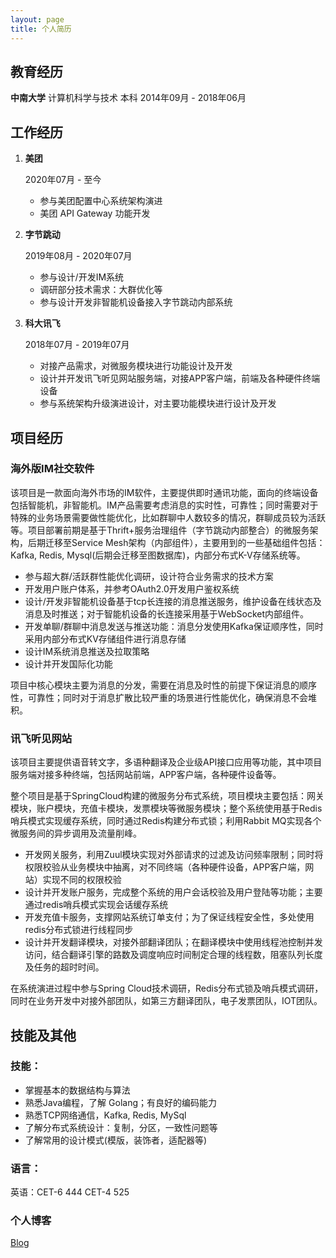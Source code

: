 ```yaml
---
layout: page
title: 个人简历
---
```


## **教育经历**

**中南大学**    计算机科学与技术    本科    2014年09月 - 2018年06月

## **工作经历**

1. **美团**
    
    2020年07月 - 至今
    
    - 参与美团配置中心系统架构演进
    - 美团 API Gateway 功能开发
2. **字节跳动**
    
    2019年08月 - 2020年07月
    
    - 参与设计/开发IM系统
    - 调研部分技术需求：大群优化等
    - 参与设计开发非智能机设备接入字节跳动内部系统
3. **科大讯飞**
    
    2018年07月 - 2019年07月
    
    - 对接产品需求，对微服务模块进行功能设计及开发
    - 设计并开发讯飞听见网站服务端，对接APP客户端，前端及各种硬件终端设备
    - 参与系统架构升级演进设计，对主要功能模块进行设计及开发

## **项目经历**

### **海外版IM社交软件**

该项目是一款面向海外市场的IM软件，主要提供即时通讯功能，面向的终端设备包括智能机，非智能机。IM产品需要考虑消息的实时性，可靠性；同时需要对于特殊的业务场景需要做性能优化，比如群聊中人数较多的情况，群聊成员较为活跃等。项目部署前期是基于Thrift+服务治理组件（字节跳动内部整合）的微服务架构，后期迁移至Service Mesh架构（内部组件），主要用到的一些基础组件包括：Kafka, Redis, Mysql(后期会迁移至图数据库)，内部分布式K-V存储系统等。

- 参与超大群/活跃群性能优化调研，设计符合业务需求的技术方案
- 开发用户账户体系，并参考OAuth2.0开发用户鉴权系统
- 设计/开发非智能机设备基于tcp长连接的消息推送服务，维护设备在线状态及消息及时推送；对于智能机设备的长连接采用基于WebSocket内部组件。
- 开发单聊/群聊中消息发送与推送功能：消息分发使用Kafka保证顺序性，同时采用内部分布式KV存储组件进行消息存储
- 设计IM系统消息推送及拉取策略
- 设计并开发国际化功能

项目中核心模块主要为消息的分发，需要在消息及时性的前提下保证消息的顺序性，可靠性；同时对于消息扩散比较严重的场景进行性能优化，确保消息不会堆积。

### **讯飞听见网站**

该项目主要提供语音转文字，多语种翻译及企业级API接口应用等功能，其中项目服务端对接多种终端，包括网站前端，APP客户端，各种硬件设备等。

整个项目是基于SpringCloud构建的微服务分布式系统，项目模块主要包括：网关模块，账户模块，充值卡模块，发票模块等微服务模块；整个系统使用基于Redis哨兵模式实现缓存系统，同时通过Redis构建分布式锁；利用Rabbit MQ实现各个微服务间的异步调用及流量削峰。

- 开发网关服务，利用Zuul模块实现对外部请求的过滤及访问频率限制；同时将权限校验从业务模块中抽离，对不同终端（各种硬件设备，APP客户端，网站）实现不同的权限校验
- 设计并开发账户服务，完成整个系统的用户会话校验及用户登陆等功能；主要通过redis哨兵模式实现会话缓存系统
- 开发充值卡服务，支撑网站系统订单支付；为了保证线程安全性，多处使用redis分布式锁进行线程同步
- 设计并开发翻译模块，对接外部翻译团队；在翻译模块中使用线程池控制并发访问，结合翻译引擎的路数及调度响应时间制定合理的线程数，阻塞队列长度及任务的超时时间。

在系统演进过程中参与Spring Cloud技术调研，Redis分布式锁及哨兵模式调研，同时在业务开发中对接外部团队，如第三方翻译团队，电子发票团队，IOT团队。

## **技能及其他**

### **技能：**

- 掌握基本的数据结构与算法
- 熟悉Java编程，了解 Golang；有良好的编码能力
- 熟悉TCP网络通信，Kafka, Redis, MySql
- 了解分布式系统设计：复制，分区，一致性问题等
- 了解常用的设计模式(模版，装饰者，适配器等)

### **语言：**

英语：CET-6 444 CET-4 525

### 个人博客

[Blog](https://kkzhang-tt.github.io/)